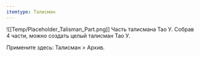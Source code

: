```yaml
---
itemtype: Талисман
---
```

![[Temp/Placeholder_Talisman_Part.png]]
Часть талисмана Тао У. Собрав 4 части, можно создать целый талисман Тао У.
 
Примените здесь: Талисман > Архив.
